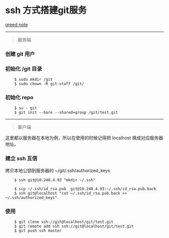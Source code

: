 

# ssh 方式搭建git服务  
[greed note](https://github.com/greedbell/blog/blob/master/git/git-server.md)

---

> 服务端

### 创建 git 用户

### 初始化 /git 目录

        $ sudo mkdir /git
        $ sudo chown -R git:staff /git/

### 初始化 repo

        $ su - git
        $ git init --bare --shared=group /git/test.git
---
> 客户端

这里都以服务器在本地为例，所以在使用的时候记得把 localhost 换成对应服务器地址。

### 建立 ssh 互信

拷贝本地公钥到服务器的 ~/git/.ssh/authorized_keys

        $ ssh git@10.240.4.93 "mkdir ~/.ssh"

        $ scp ~/.ssh/id_rsa.pub  git@10.240.4.93:~/.ssh/id_rsa.pub.back
        $ ssh git@localhost "cat ~/.ssh/id_rsa.pub.back >> ~/.ssh/authorized_keys"

### 使用

        $ git clone ssh://git@localhost/git/test.git
        $ git remote add ssh ssh://git@localhost/git/test.git
        $ git push ssh master
